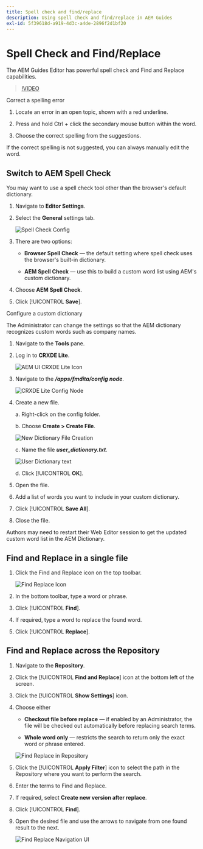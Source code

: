 ```yaml
---
title: Spell check and find/replace
description: Using spell check and find/replace in AEM Guides
exl-id: 5f39618d-a919-4d3c-a4de-2896f2d1bf20
---
```

# Spell Check and Find/Replace

The AEM Guides Editor has powerful spell check and Find and Replace capabilities.

>[!VIDEO](https://video.tv.adobe.com/v/342768?quality=12&learn=on)

Correct a spelling error

1. Locate an error in an open topic, shown with a red underline.

2. Press and hold Ctrl + click the secondary mouse button within the word.

3. Choose the correct spelling from the suggestions.

If the correct spelling is not suggested, you can always manually edit the word. 

## Switch to AEM Spell Check

You may want to use a spell check tool other than the browser's default dictionary.

1. Navigate to **Editor Settings**.

2. Select the **General** settings tab. 

    ![Spell Check Config](images/lesson-11/configure-dictionary.png)

3. There are two options:

    - **Browser Spell Check** — the default setting where spell check uses the browser's built-in dictionary.

    - **AEM Spell Check** — use this to build a custom word list using AEM's custom dictionary. 

4. Choose **AEM Spell Check**.

5. Click [!UICONTROL **Save**].

Configure a custom dictionary

The Administrator can change the settings so that the AEM dictionary recognizes custom words such as company names.

1. Navigate to the **Tools** pane.

2. Log in to **CRXDE Lite**.

    ![AEM UI CRXDE Lite Icon](images/lesson-11/crxde-lite.png)

3. Navigate to the **_/apps/fmdita/config node_**.

    ![CRXDE Lite Config Node](images/lesson-11/config-node.png)

4. Create a new file.

    a. Right-click on the config folder.

    b. Choose **Create > Create File**.

    ![New Dictionary File Creation](images/lesson-11/new-dictionary-file.png)

    c. Name the file _**user_dictionary.txt**_.

    ![User Dictionary text](images/lesson-11/user-dictionary.png)

    d. Click [!UICONTROL **OK**].

5. Open the file.

6. Add a list of words you want to include in your custom dictionary.

7. Click [!UICONTROL **Save All**].

8. Close the file.

Authors may need to restart their Web Editor session to get the updated custom word list in the AEM Dictionary. 

## Find and Replace in a single file

1. Click the Find and Replace icon on the top toolbar.

    ![Find Replace Icon](images/lesson-11/find-replace-icon.png)

2. In the bottom toolbar, type a word or phrase.

3. Click [!UICONTROL **Find**].

4. If required, type a word to replace the found word.

5. Click [!UICONTROL **Replace**].

## Find and Replace across the Repository

1. Navigate to the **Repository**.

2. Click the [!UICONTROL **Find and Replace**] icon at the bottom left of the screen.

3. Click the [!UICONTROL **Show Settings**] icon.

4. Choose either

    - **Checkout file before replace** — if enabled by an Administrator, the file will be checked out automatically before replacing search terms.

    - **Whole word only** — restricts the search to return only the exact word or phrase entered.

    ![Find Replace in Repository](images/lesson-11/repository-find-replace.png)

5. Click the [!UICONTROL **Apply Filter**] icon to select the path in the Repository where you want to perform the search.

6. Enter the terms to Find and Replace.

7. If required, select **Create new version after replace**.

8. Click [!UICONTROL **Find**].

9. Open the desired file and use the arrows to navigate from one found result to the next.

    ![Find Replace Navigation UI](images/lesson-11/find-replace-navigation.png)
